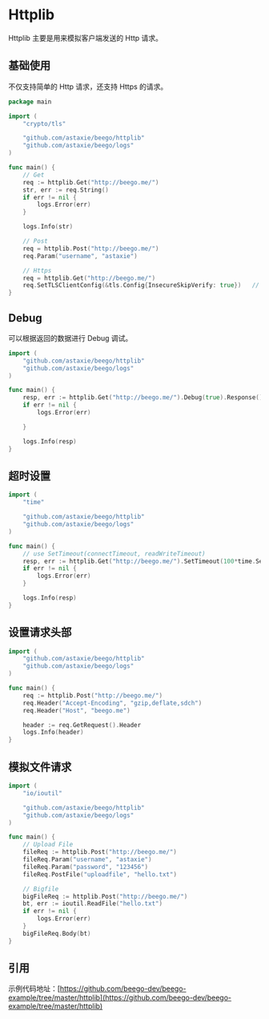 # Httplib
Httplib 主要是用来模拟客户端发送的 Http 请求。

## 基础使用
不仅支持简单的 Http 请求，还支持 Https 的请求。
```go
package main

import (
	"crypto/tls"

	"github.com/astaxie/beego/httplib"
	"github.com/astaxie/beego/logs"
)

func main() {
	// Get
	req := httplib.Get("http://beego.me/")
	str, err := req.String()
	if err != nil {
		logs.Error(err)
	}

	logs.Info(str)

	// Post
	req = httplib.Post("http://beego.me/")
	req.Param("username", "astaxie")

	// Https
	req = httplib.Get("http://beego.me/")
	req.SetTLSClientConfig(&tls.Config{InsecureSkipVerify: true}) 	// Set TLS
}
```

## Debug
可以根据返回的数据进行 Debug 调试。
```go
import (
	"github.com/astaxie/beego/httplib"
	"github.com/astaxie/beego/logs"
)

func main() {
	resp, err := httplib.Get("http://beego.me/").Debug(true).Response()
	if err != nil {
		logs.Error(err)

	}

	logs.Info(resp)
}
```

## 超时设置
```go
import (
	"time"

	"github.com/astaxie/beego/httplib"
	"github.com/astaxie/beego/logs"
)

func main() {
	// use SetTimeout(connectTimeout, readWriteTimeout)
	resp, err := httplib.Get("http://beego.me/").SetTimeout(100*time.Second, 30*time.Second).Response()
	if err != nil {
		logs.Error(err)
	}

	logs.Info(resp)
}
```

## 设置请求头部
```go
import (
	"github.com/astaxie/beego/httplib"
	"github.com/astaxie/beego/logs"
)

func main() {
	req := httplib.Post("http://beego.me/")
	req.Header("Accept-Encoding", "gzip,deflate,sdch")
	req.Header("Host", "beego.me")

	header := req.GetRequest().Header
	logs.Info(header)
}
```

## 模拟文件请求
```go
import (
	"io/ioutil"

	"github.com/astaxie/beego/httplib"
	"github.com/astaxie/beego/logs"
)

func main() {
	// Upload File
	fileReq := httplib.Post("http://beego.me/")
	fileReq.Param("username", "astaxie")
	fileReq.Param("password", "123456")
	fileReq.PostFile("uploadfile", "hello.txt")

	// Bigfile
	bigFileReq := httplib.Post("http://beego.me/")
	bt, err := ioutil.ReadFile("hello.txt")
	if err != nil {
		logs.Error(err)
	}
	bigFileReq.Body(bt)
}
```

## 引用
示例代码地址：[https://github.com/beego-dev/beego-example/tree/master/httplib](https://github.com/beego-dev/beego-example/tree/master/httplib)